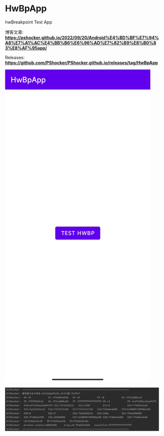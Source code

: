 # HwBpApp
hwBreakpoint Test App

博客文章:
**https://pshocker.github.io/2022/09/20/Android%E4%BD%BF%E7%94%A8%E7%A1%AC%E4%BB%B6%E6%96%AD%E7%82%B9%E8%B0%83%E8%AF%95app/**

Releases:
**https://github.com/PShocker/PShocker.github.io/releases/tag/HwBpApp**

![](img/app.jpg)

![](img/hw.jpg)